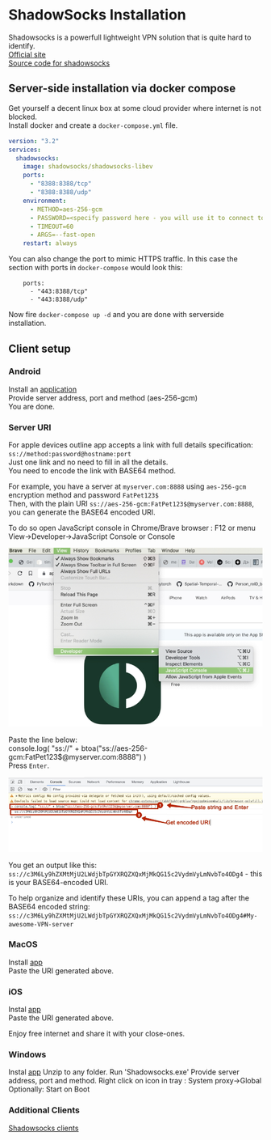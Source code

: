 # ShadowSocks Installation  
Shadowsocks is a powerfull lightweight VPN solution that is quite hard to identify.  
[Official site](https://shadowsocks.org/)  
[Source code for shadowsocks](https://github.com/shadowsocks/shadowsocks-libev)  

## Server-side installation via docker compose  

Get yourself a decent linux box at some cloud provider where internet is not blocked.  
Install docker and create a `docker-compose.yml` file.  

```yaml
version: "3.2"
services:
  shadowsocks:
    image: shadowsocks/shadowsocks-libev
    ports:
      - "8388:8388/tcp"
      - "8388:8388/udp"
    environment:
      - METHOD=aes-256-gcm
      - PASSWORD=<specify password here - you will use it to connect to server>
      - TIMEOUT=60
      - ARGS=--fast-open
    restart: always
```
You can also change the port to mimic HTTPS traffic. 
In this case the section with ports in `docker-compose` would look this:  
```
    ports:
      - "443:8388/tcp"
      - "443:8388/udp"
```

Now fire `docker-compose up -d` and you are done with serverside installation. 

## Client setup  

### Android  
Install an [application](https://play.google.com/store/apps/details?id=com.github.shadowsocks)  
Provide server address, port and method (aes-256-gcm)  
You are done.

### Server URI  
For apple devices outline app accepts a link with full details specification:  
`ss://method:password@hostname:port`  
Just one link and no need to fill in all the details.  
You need to encode the link with BASE64 method.  

For example, you have a server at `myserver.com:8888` using `aes-256-gcm` encryption method and password `FatPet123$`  
Then, with the plain URI `ss://aes-256-gcm:FatPet123$@myserver.com:8888`, you can generate the BASE64 encoded URI.  

To do so open JavaScript console in Chrome/Brave browser : F12 or menu View->Developer->JavaScript Console or Console

![img](1691663089214.jpg)

Paste the line below:  
console.log( "ss://" + btoa("ss://aes-256-gcm:FatPet123$@myserver.com:8888") )   
Press `Enter`.  

![img](1691662922810.jpg)

You get an output like this:    
`ss://c3M6Ly9hZXMtMjU2LWdjbTpGYXRQZXQxMjMkQG15c2VydmVyLmNvbTo4ODg4`  - this is your BASE64-encoded URI.  

To help organize and identify these URIs, you can append a tag after the BASE64 encoded string:
`ss://c3M6Ly9hZXMtMjU2LWdjbTpGYXRQZXQxMjMkQG15c2VydmVyLmNvbTo4ODg4#My-awesome-VPN-server`  


### MacOS  
Install [app](https://apps.apple.com/ru/app/outline-secure-internet-access/id1356178125?mt=12)  
Paste the URI generated above.

### iOS  
Instal [app](https://apps.apple.com/us/app/outline-app/id1356177741)  
Paste the URI generated above.

Enjoy free internet and share it with your close-ones.  

### Windows 
Instal [app](https://github.com/shadowsocks/shadowsocks-windows/releases/)
Unzip to any folder.
Run 'Shadowsocks.exe'
Provide server address, port and method.
Right click on icon in tray : System proxy->Global
Optionally: Start on Boot

### Additional Clients
[Shadowsocks clients](https://shadowsocks5.github.io/en/download/clients.html)


